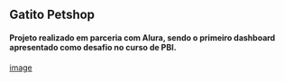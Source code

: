## Gatito Petshop

#### Projeto realizado em parceria com Alura, sendo o primeiro dashboard apresentado como desafio no curso de PBI.

[image](https://github.com/juangranke/Gatito-petshop-dashboard/assets/95103428/4044c5ec-449a-46c9-b30e-f63b27b9ff58)

